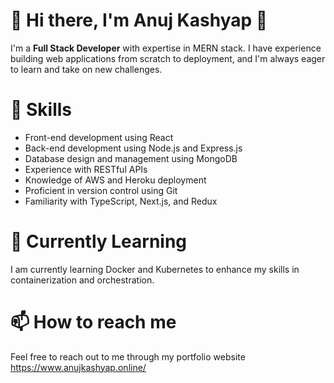 # 👋 Hi there, I'm  Anuj Kashyap 👋
I'm a **Full Stack Developer** with expertise in MERN stack. I have experience building web applications from scratch to deployment, and I'm always eager to learn and take on new challenges.

# 🚀 Skills
- Front-end development using React
- Back-end development using Node.js and Express.js
- Database design and management using MongoDB
- Experience with RESTful APIs 
- Knowledge of AWS and Heroku deployment
- Proficient in version control using Git
- Familiarity with TypeScript, Next.js, and Redux

# 🌱 Currently Learning

I am currently learning Docker and Kubernetes to enhance my skills in containerization and orchestration.

# 📫 How to reach me
Feel free to reach out to me through my portfolio website
https://www.anujkashyap.online/
<!---
Anuj-Kashyap-03/Anuj-Kashyap-03 is a ✨ special ✨ repository because its `README.md` (this file) appears on your GitHub profile.
You can click the Preview link to take a look at your changes.
--->
